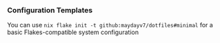 ### Configuration Templates

You can use `nix flake init -t github:maydayv7/dotfiles#minimal` for a basic Flakes-compatible system configuration
